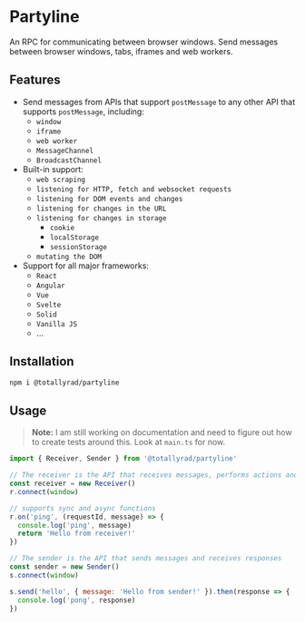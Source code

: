 
# Partyline

An RPC for communicating between browser windows. Send messages between browser windows, tabs, iframes and web workers.

## Features

- Send messages from APIs that support `postMessage` to any other API that supports `postMessage`, including:
  - `window`
  - `iframe`
  - `web worker`
  - `MessageChannel`
  - `BroadcastChannel`
- Built-in support:
  - `web scraping`
  - `listening for HTTP, fetch and websocket requests`
  - `listening for DOM events and changes`
  - `listening for changes in the URL`
  - `listening for changes in storage`
    - `cookie`
    - `localStorage`
    - `sessionStorage`
  - `mutating the DOM`
- Support for all major frameworks:
  - `React`
  - `Angular`
  - `Vue`
  - `Svelte`
  - `Solid`
  - `Vanilla JS`
  - ...

## Installation

```sh
npm i @totallyrad/partyline
```

## Usage

> **Note:** I am still working on documentation and need to figure out how to create tests around this. Look at `main.ts` for now.


```js
import { Receiver, Sender } from '@totallyrad/partyline'

// The receiver is the API that receives messages, performs actions and sends responses
const receiver = new Receiver()
r.connect(window)

// supports sync and async functions
r.on('ping', (requestId, message) => {
  console.log('ping', message)
  return 'Hello from receiver!'
})

// The sender is the API that sends messages and receives responses
const sender = new Sender()
s.connect(window)

s.send('hello', { message: 'Hello from sender!' }).then(response => {
  console.log('pong', response)
})
```